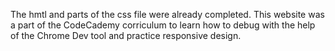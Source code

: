 The hmtl and parts of the css file were already completed. This website was a part of the CodeCademy corriculum to learn how to debug with the help of the Chrome Dev tool and practice responsive design.
